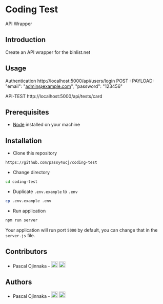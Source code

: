 # Coding Test

API Wrapper

## Introduction

Create an API wrapper for the binlist.net

## Usage

Authentication
http://localhost:5000/api/users/login
POST :
PAYLOAD: "email": "admin@example.com",
"password": "123456"

API-TEST
http://localhost:5000/api/tests/card

## Prerequisites

- [Node](https://nodejs.org/en/download/) installed on your machine

## Installation

- Clone this repository

```bash
https://github.com/passy4ucj/coding-test
```

- Change directory

```bash
cd coding-test
```

- Duplicate `.env.example` to `.env`

```bash
cp .env.example .env
```

- Run application

```bash
npm run server
```

Your application will run port `5000` by default, you can change that in the `server.js` file.

## Contributors

- Pascal Ojinnaka - [<img src='https://cdn.jsdelivr.net/npm/simple-icons@3.0.1/icons/twitter.svg' alt='twitter' height='20'>](https://twitter.com/pascalojinnaka) [<img src='https://cdn.jsdelivr.net/npm/simple-icons@3.0.1/icons/github.svg' alt='github' height='20'>](https://github.com/passy4ucj)

## Authors

- Pascal Ojinnaka - [<img src='https://cdn.jsdelivr.net/npm/simple-icons@3.0.1/icons/twitter.svg' alt='twitter' height='20'>](https://twitter.com/pascalojinnaka) [<img src='https://cdn.jsdelivr.net/npm/simple-icons@3.0.1/icons/github.svg' alt='github' height='20'>](https://github.com/passy4ucj)
